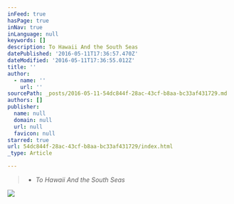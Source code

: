 ```yaml
---
inFeed: true
hasPage: true
inNav: true
inLanguage: null
keywords: []
description: To Hawaii And the South Seas
datePublished: '2016-05-11T17:36:57.470Z'
dateModified: '2016-05-11T17:36:55.012Z'
title: ''
author:
  - name: ''
    url: ''
sourcePath: _posts/2016-05-11-54dc844f-28ac-43cf-b8aa-bc33af431729.md
authors: []
publisher:
  name: null
  domain: null
  url: null
  favicon: null
starred: true
url: 54dc844f-28ac-43cf-b8aa-bc33af431729/index.html
_type: Article

---
```

> * _To Hawaii And the South Seas_

![](https://s3-us-west-2.amazonaws.com/the-grid-img/p/43d05a027b48009f6327051f63d02aaa3ab273cb.png)